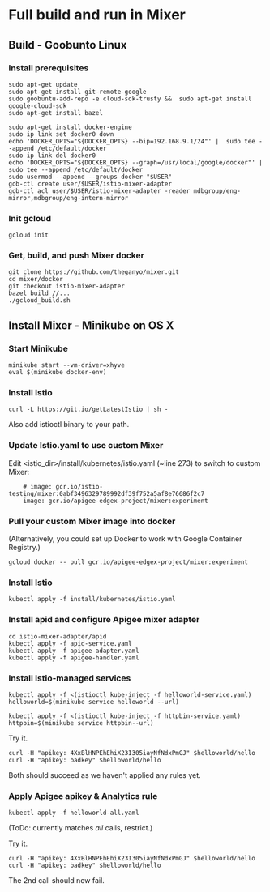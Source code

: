 # Full build and run in Mixer

## Build - Goobunto Linux

### Install prerequisites

    sudo apt-get update
    sudo apt-get install git-remote-google
    sudo goobuntu-add-repo -e cloud-sdk-trusty &&  sudo apt-get install google-cloud-sdk
    sudo apt-get install bazel
    
    sudo apt-get install docker-engine
    sudo ip link set docker0 down
    echo 'DOCKER_OPTS="${DOCKER_OPTS} --bip=192.168.9.1/24"' |  sudo tee --append /etc/default/docker
    sudo ip link del docker0
    echo 'DOCKER_OPTS="${DOCKER_OPTS} --graph=/usr/local/google/docker"' |  sudo tee --append /etc/default/docker
    sudo usermod --append --groups docker "$USER"
    gob-ctl create user/$USER/istio-mixer-adapter
    gob-ctl acl user/$USER/istio-mixer-adapter -reader mdbgroup/eng-mirror,mdbgroup/eng-intern-mirror
    
### Init gcloud
    
    gcloud init

### Get, build, and push Mixer docker 

    git clone https://github.com/theganyo/mixer.git
    cd mixer/docker
    git checkout istio-mixer-adapter
    bazel build //... 
    ./gcloud_build.sh


## Install Mixer - Minikube on OS X

### Start Minikube

    minikube start --vm-driver=xhyve
    eval $(minikube docker-env)

### Install Istio

    curl -L https://git.io/getLatestIstio | sh -

Also add istioctl binary to your path.

### Update Istio.yaml to use custom Mixer

Edit <istio_dir>/install/kubernetes/istio.yaml (~line 273) to switch to custom Mixer:

        # image: gcr.io/istio-testing/mixer:0abf3496329789992df39f752a5af8e76686f2c7
        image: gcr.io/apigee-edgex-project/mixer:experiment

### Pull your custom Mixer image into docker

(Alternatively, you could set up Docker to work with Google Container Registry.)  

    gcloud docker -- pull gcr.io/apigee-edgex-project/mixer:experiment
     
### Install Istio

    kubectl apply -f install/kubernetes/istio.yaml
    
### Install apid and configure Apigee mixer adapter  

    cd istio-mixer-adapter/apid
    kubectl apply -f apid-service.yaml
    kubectl apply -f apigee-adapter.yaml
    kubectl apply -f apigee-handler.yaml

### Install Istio-managed services

    kubectl apply -f <(istioctl kube-inject -f helloworld-service.yaml)
    helloworld=$(minikube service helloworld --url)

    kubectl apply -f <(istioctl kube-inject -f httpbin-service.yaml)
    httpbin=$(minikube service httpbin--url)
    
Try it.
    
    curl -H "apikey: 4XxBlHNPEhEhiX23I305iayNfNdxPmGJ" $helloworld/hello
    curl -H "apikey: badkey" $helloworld/hello
    
Both should succeed as we haven't applied any rules yet.

### Apply Apigee apikey & Analytics rule

    kubectl apply -f helloworld-all.yaml
    
(ToDo: currently matches *all* calls, restrict.)
    
Try it.
    
    curl -H "apikey: 4XxBlHNPEhEhiX23I305iayNfNdxPmGJ" $helloworld/hello
    curl -H "apikey: badkey" $helloworld/hello

The 2nd call should now fail.
